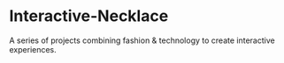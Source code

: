 # Interactive-Necklace
A series of projects combining fashion &amp; technology to create interactive experiences.
